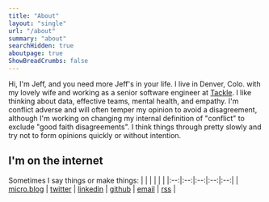 ```yaml
---
title: "About"
layout: "single"
url: "/about"
summary: "about"
searchHidden: true
aboutpage: true
ShowBreadCrumbs: false
---
```


Hi, I'm Jeff, and you need more Jeff's in your life. I live in Denver, Colo. with my lovely wife and working as a senior software engineer at [Tackle](https://tackle.io). I like thinking about data, effective teams, mental health, and empathy. I'm conflict adverse and will often temper my opinion to avoid a disagreement, although I'm working on changing my internal definition of "conflict" to exclude "good faith disagreements". I think things through pretty slowly and try not to form opinions quickly or without intention.

## I'm on the internet

Sometimes I say things or make things:
|  |  |  | | |
|:--:|:--:|:--:|:--:|:--:|
| [micro.blog](https://micro.jbrr.dev) | [twitter](https://twitter.com/jefbrr) | [linkedin](https://linkedin.com/in/jeffruane) |  [github](https://github.com/jbrr) | [email](mailto:yo@jbrr.dev) | [rss](/index.xml) |
